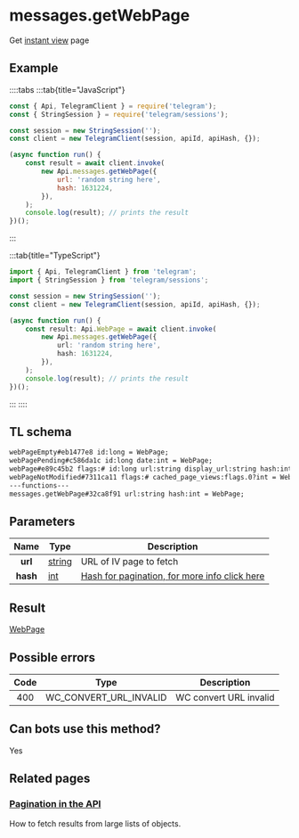 # messages.getWebPage

Get [instant view](https://instantview.telegram.org) page

## Example

::::tabs
:::tab{title="JavaScript"}

```js
const { Api, TelegramClient } = require('telegram');
const { StringSession } = require('telegram/sessions');

const session = new StringSession('');
const client = new TelegramClient(session, apiId, apiHash, {});

(async function run() {
    const result = await client.invoke(
        new Api.messages.getWebPage({
            url: 'random string here',
            hash: 1631224,
        }),
    );
    console.log(result); // prints the result
})();
```

:::

:::tab{title="TypeScript"}

```ts
import { Api, TelegramClient } from 'telegram';
import { StringSession } from 'telegram/sessions';

const session = new StringSession('');
const client = new TelegramClient(session, apiId, apiHash, {});

(async function run() {
    const result: Api.WebPage = await client.invoke(
        new Api.messages.getWebPage({
            url: 'random string here',
            hash: 1631224,
        }),
    );
    console.log(result); // prints the result
})();
```

:::
::::

## TL schema

```txt
webPageEmpty#eb1477e8 id:long = WebPage;
webPagePending#c586da1c id:long date:int = WebPage;
webPage#e89c45b2 flags:# id:long url:string display_url:string hash:int type:flags.0?string site_name:flags.1?string title:flags.2?string description:flags.3?string photo:flags.4?Photo embed_url:flags.5?string embed_type:flags.5?string embed_width:flags.6?int embed_height:flags.6?int duration:flags.7?int author:flags.8?string document:flags.9?Document cached_page:flags.10?Page attributes:flags.12?Vector<WebPageAttribute> = WebPage;
webPageNotModified#7311ca11 flags:# cached_page_views:flags.0?int = WebPage;
---functions---
messages.getWebPage#32ca8f91 url:string hash:int = WebPage;
```

## Parameters

|   Name   | Type                                            | Description                                                                                            |
| :------: | ----------------------------------------------- | ------------------------------------------------------------------------------------------------------ |
| **url**  | [string](https://core.telegram.org/type/string) | URL of IV page to fetch                                                                                |
| **hash** | [int](https://core.telegram.org/type/int)       | [Hash for pagination, for more info click here](https://core.telegram.org/api/offsets#hash-generation) |

## Result

[WebPage](https://core.telegram.org/type/WebPage)

## Possible errors

| Code | Type                   | Description            |
| :--: | ---------------------- | ---------------------- |
| 400  | WC_CONVERT_URL_INVALID | WC convert URL invalid |

## Can bots use this method?

Yes

## Related pages

### [Pagination in the API](https://core.telegram.org/api/offsets)

How to fetch results from large lists of objects.
